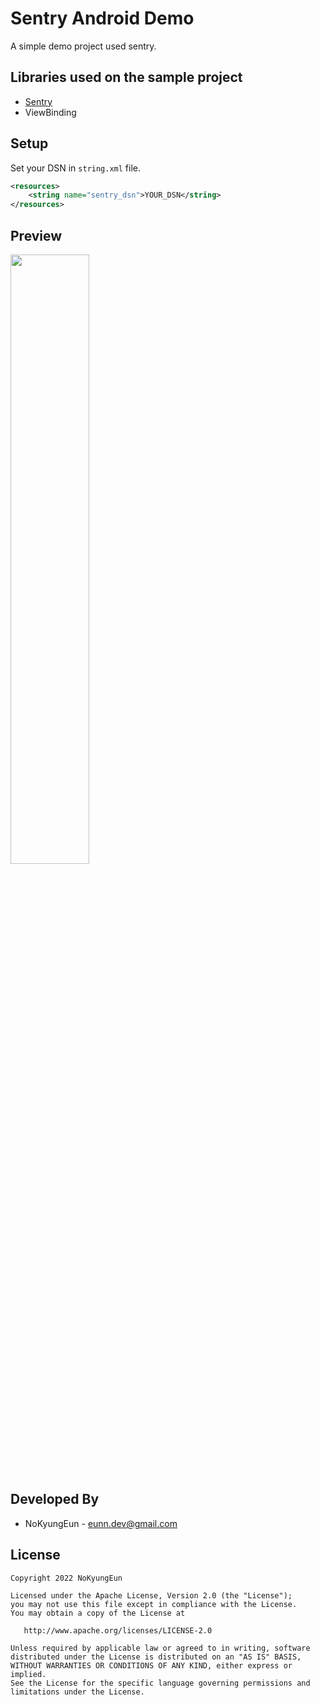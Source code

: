 # Sentry Android Demo

A simple demo project used sentry.

Libraries used on the sample project
------------------------------------
* [Sentry](https://github.com/getsentry/sentry-java)
* ViewBinding

Setup
------------------------------------
Set your DSN in `string.xml` file.
```xml
<resources>
    <string name="sentry_dsn">YOUR_DSN</string>
</resources>
```

## Preview
<img src="https://user-images.githubusercontent.com/74607521/198101412-04bfce8d-5f9f-45f8-9390-c3bb9965a013.png" width=50%>

Developed By
------------------------------------
* NoKyungEun - <eunn.dev@gmail.com>

License
------------------------------------
    Copyright 2022 NoKyungEun

    Licensed under the Apache License, Version 2.0 (the "License");
    you may not use this file except in compliance with the License.
    You may obtain a copy of the License at

       http://www.apache.org/licenses/LICENSE-2.0

    Unless required by applicable law or agreed to in writing, software
    distributed under the License is distributed on an "AS IS" BASIS,
    WITHOUT WARRANTIES OR CONDITIONS OF ANY KIND, either express or implied.
    See the License for the specific language governing permissions and
    limitations under the License.
